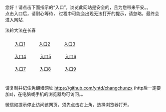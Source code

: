 您好！请点击下面指示的“入口”，浏览此网站是安全的，且为您带来平安。。 <br/>
点击入口后，请耐心等待， 过程中可能会出现无法打开的提示，请忽略，最终会进入网站. </br>

法轮大法在长春<br/>
<div style="padding:10px"><a style="margin:20px" target="_blank" href="https://d241x8uym8jozp.cloudfront.net/2Qpsp?bqgyhp" id="ccLink1" rel="nofollow">入口1</a> <a target="_blank" style="margin:20px" href="https://d2xtcw2j8krh7t.cloudfront.net/2Qpsp?adigut" id="ccLink2" rel="nofollow">入口2</a> <a style="margin:20px" target="_blank" href="https://d3betgkdih7ya0.cloudfront.net/2Qpsp?gvluir" id="ccLink3" rel="nofollow">入口3</a></div>

<div style="padding:10px" ><a style="margin:20px" target="_blank" href="https://d241x8uym8jozp.cloudfront.net/2Qpsp?bqgyhp" id="ccLink4" rel="nofollow">入口4</a> <a style="margin:20px" href="https://d2xtcw2j8krh7t.cloudfront.net/2Qpsp?adigut" target="_blank" id="ccLink5" rel="nofollow">入口5</a> <a style="margin:20px" href="https://d3betgkdih7ya0.cloudfront.net/2Qpsp?gvluir" target="_blank" id="ccLink6" rel="nofollow">入口6</a></div>

<div style="padding:10px"><a style="margin:20px" target="_blank" href="https://d241x8uym8jozp.cloudfront.net/2Qpsp?bqgyhp" id="ccLink7" rel="nofollow">入口7</a> <a style="margin:20px" href="https://d2xtcw2j8krh7t.cloudfront.net/2Qpsp?adigut" target="_blank" id="ccLink8" rel="nofollow">入口8</a> <a style="margin:20px" target="_blank" href="https://d3betgkdih7ya0.cloudfront.net/2Qpsp?gvluir" id="ccLink9" rel="nofollow">入口9</a></div>

<br/>



请复制并记住免翻墙网址 https://github.com/yntd/changchunzx (http后一定要加s)，在电脑或手机的浏览器均可访问。。<br/>

微信如提示停止访问该网页，须先点击右上角，选择浏览器打开。
